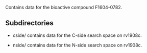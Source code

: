 Contains data for the bioactive compound F1604-0782.

## Subdirectories

- cside/ contains data for the C-side search space on rv1908c.

- nside/ contains data for the N-side search space on rv1908c.

